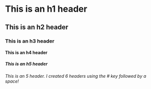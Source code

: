 # This is an h1 header 
## This is an h2 header 
### This is an h3 header 
#### This is an h4 header 
##### This is an h5 header 
###### This is an 5 header. I created 6 headers using the # key followed by a space! 
